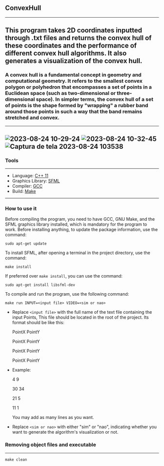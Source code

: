 ## **ConvexHull**
---
This program takes 2D coordinates inputted through .txt files and returns the convex hull of these coordinates and the performance of different convex hull algorithms. It also generates a visualization of the convex hull.
---
### A convex hull is a fundamental concept in geometry and computational geometry. It refers to the smallest convex polygon or polyhedron that encompasses a set of points in a Euclidean space (such as two-dimensional or three-dimensional space). In simpler terms, the convex hull of a set of points is the shape formed by "wrapping" a rubber band around those points in such a way that the band remains stretched and convex.
---
![2023-08-24 10-29-24](https://github.com/Lorenzovagliano/ConvexHull/assets/111889654/3cb7bc67-16c1-4fb6-89fd-d81116120da4)
![2023-08-24 10-32-45](https://github.com/Lorenzovagliano/ConvexHull/assets/111889654/548bcf3f-271b-46f3-bb69-ff7d491da330)
![Captura de tela 2023-08-24 103538](https://github.com/Lorenzovagliano/ConvexHull/assets/111889654/78be8dff-7f0a-4e1a-98ac-2a8f2123dea2)
---
### **Tools** 
---
- Language: [C++ 11](https://cplusplus.com/doc/)
- Graphics Library: [SFML](https://www.sfml-dev.org/)
- Compiler: [GCC](https://gcc.gnu.org/)
- Build: [Make](https://www.gnu.org/software/make/)
---
### How to use it
Before compiling the program, you need to have GCC, GNU Make, and the SFML graphics library installed, which is mandatory for the program to work. Before installing anything, to update the package information, use the command:

    sudo apt-get update
To install SFML, after opening a terminal in the project directory, use the command:

    make install
If preferred over `make install`, you can use the command:

    sudo apt-get install libsfml-dev
To compile and run the program, use the following command:

    make run INPUT=<input file> VIDEO=<sim or nao>
- Replace `<input file>` with the full name of the text file containing the input Points, This file should be located in the root of the project. Its format should be like this:
  
  PointX PointY
  <p>
  PointX PointY
  <p>
  PointX PointY
  <p>
  PointX PointY
  <p>
  <p>
- Example:
  <p>
  4 9
  <p>
  30 34
  <p>
  21 5
  <p>
  11 1
  <p>
  <p>
  You may add as many lines as you want.
- Replace `<sim or nao>` with either "sim" or "nao", indicating whether you want to generate the algorithm's visualization or not.

### **Removing object files and executable**
---
    make clean
